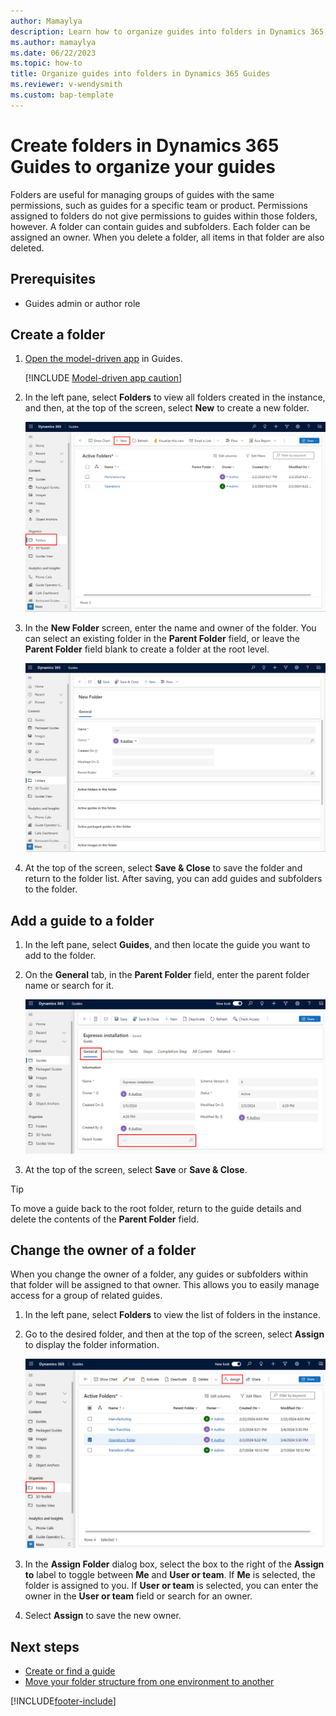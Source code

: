 ```yaml
---
author: Mamaylya
description: Learn how to organize guides into folders in Dynamics 365 Guides
ms.author: mamaylya
ms.date: 06/22/2023
ms.topic: how-to
title: Organize guides into folders in Dynamics 365 Guides
ms.reviewer: v-wendysmith
ms.custom: bap-template
---
```


# Create folders in Dynamics 365 Guides to organize your guides

Folders are useful for managing groups of guides with the same permissions, such as guides for a specific team or product. Permissions assigned to folders do not give permissions to guides within those folders, however. A folder can contain guides and subfolders. Each folder can be assigned an owner. When you delete a folder, all items in that folder are also deleted.

## Prerequisites

- Guides admin or author role

## Create a folder

1. [Open the model-driven app](open-model-driven-app.md) in Guides.

   [!INCLUDE [Model-driven app caution](/includes/model-driven-app-caution.md)]

1. In the left pane, select **Folders** to view all folders created in the instance, and then, at the top of the screen, select **New** to create a new folder.

    ![Folders command highlighted in left pane.](media/folders-command.PNG "Folders command highlighted in left pane")

1. In the **New Folder** screen, enter the name and owner of the folder. You can select an existing folder in the **Parent Folder** field, or leave the **Parent Folder** field blank to create a folder at the root level.

    ![New command highlighted at top of Power Apps screen.](media/folders-new.PNG "New command highlighted at top of Power Apps screen")

1. At the top of the screen, select **Save & Close** to save the folder and return to the folder list. After saving, you can add guides and subfolders to the folder.

## Add a guide to a folder

1. In the left pane, select **Guides**, and then locate the guide you want to add to the folder.

1. On the **General** tab, in the **Parent Folder** field, enter the parent folder name or search for it.

    ![General tab and Parent Folder field highlighted.](media/folders-general-tab.PNG "General tab and Parent Folder field highlighted")

1. At the top of the screen, select **Save** or **Save & Close**.

> [!TIP]
> To move a guide back to the root folder, return to the guide details and delete the contents of the **Parent Folder** field.

## Change the owner of a folder

When you change the owner of a folder, any guides or subfolders within that folder will be assigned to that owner. This allows you to easily manage access for a group of related guides.

1. In the left pane, select **Folders** to view the list of folders in the instance.

1. Go to the desired folder, and then at the top of the screen, select **Assign** to display the folder information.

    ![Assign command highlighted at top of screen.](media/folders-assign.PNG "Assign command highlighted at top of screen")

1. In the **Assign Folder** dialog box, select the box to the right of the **Assign to** label to toggle between **Me** and **User or team**. If **Me** is selected, the folder is assigned to you. If **User or team** is selected, you can enter the owner in the **User or team** field or search for an owner.

1. Select **Assign** to save the new owner.

## Next steps

- [Create or find a guide](create-guide.md)
- [Move your folder structure from one environment to another](admin-export-import-folders.md)

[!INCLUDE[footer-include](../includes/footer-banner.md)]
